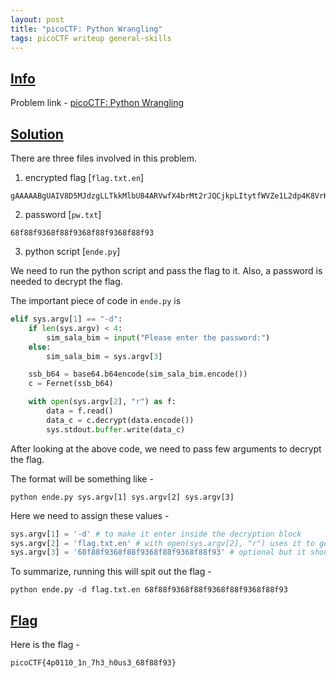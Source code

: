 ```yaml
---
layout: post
title: "picoCTF: Python Wrangling"
tags: picoCTF writeup general-skills
---
```



## [Info](#info)

Problem link - [picoCTF: Python Wrangling](https://play.picoctf.org/practice/challenge/166)


## [Solution](#solution)


There are three files involved in this problem. 

1. encrypted flag [`flag.txt.en`]
```
gAAAAABgUAIV8D5MJdzgLLTkkMlbU84ARVwfX4brMt2rJQCjkpLItytfWVZe1L2dp4K8VrKgRU3axStKJEAqcM0iDaxiYE54Boh8UfAAo1RNifKnlDrFz0gLaznVSFVj2xAUa4V35180
```
2. password [`pw.txt`]
```
68f88f9368f88f9368f88f9368f88f93
```
3. python script [`ende.py`]

We need to run the python script and pass the flag to it. Also, a password is needed to decrypt the flag.

The important piece of code in `ende.py` is  

```python
elif sys.argv[1] == "-d":
    if len(sys.argv) < 4:
        sim_sala_bim = input("Please enter the password:")
    else:
        sim_sala_bim = sys.argv[3]

    ssb_b64 = base64.b64encode(sim_sala_bim.encode())
    c = Fernet(ssb_b64)

    with open(sys.argv[2], "r") as f:
        data = f.read()
        data_c = c.decrypt(data.encode())
        sys.stdout.buffer.write(data_c)

```

After looking at the above code, we need to pass few arguments to decrypt the flag.

The format will be something like - 
```shell
python ende.py sys.argv[1] sys.argv[2] sys.argv[3]
```

Here we need to assign these values - 
```python
sys.argv[1] = '-d' # to make it enter inside the decryption block
sys.argv[2] = 'flag.txt.en' # with open(sys.argv[2], "r") uses it to get the cipher text
sys.argv[3] = '68f88f9368f88f9368f88f9368f88f93' # optional but it should be entered interactively if not passed 
```

To summarize, running this will spit out the flag - 
```shell
python ende.py -d flag.txt.en 68f88f9368f88f9368f88f9368f88f93
```

## [Flag](#flag)

Here is the flag - 
```
picoCTF{4p0110_1n_7h3_h0us3_68f88f93}
```
